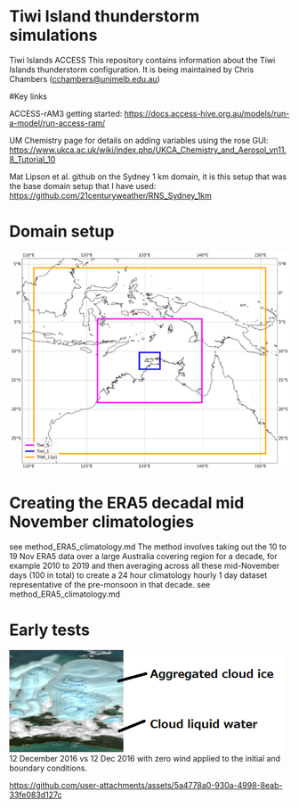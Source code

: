 # Tiwi Island thunderstorm simulations
Tiwi Islands ACCESS 
This repository contains information about the Tiwi Islands thunderstorm configuration. It is being maintained by Chris Chambers (cchambers@unimelb.edu.au)

#Key links

ACCESS-rAM3 getting started:
https://docs.access-hive.org.au/models/run-a-model/run-access-ram/

UM Chemistry page for details on adding variables using the rose GUI: https://www.ukca.ac.uk/wiki/index.php/UKCA_Chemistry_and_Aerosol_vn11.8_Tutorial_10


Mat Lipson et al. github on the Sydney 1 km domain, it is this setup that was the base domain setup that I have used: 
https://github.com/21centuryweather/RNS_Sydney_1km

# Domain setup
![Alt text](figs/Tiwi_domains.png "Optional Title")

# Creating the ERA5 decadal mid November climatologies
see method_ERA5_climatology.md
The method involves taking out the 10 to 19 Nov ERA5 data over a large Australia covering region for a decade, for example 2010 to 2019 and then averaging across all these mid-November days (100 in total) to create a 24 hour climatology hourly 1 day dataset representative of the pre-monsoon in that decade.
see method_ERA5_climatology.md

# Early tests

![Alt text](figs/QCL_QCF_key.png)
12 December 2016 vs 12 Dec 2016 with zero wind applied to the initial and boundary conditions.

https://github.com/user-attachments/assets/5a4778a0-930a-4998-8eab-33fe083d127c

